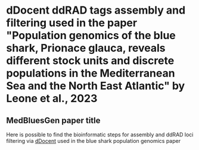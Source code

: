 
# dDocent ddRAD tags assembly and filtering used in the paper "Population genomics of the blue shark, Prionace glauca, reveals different stock units and discrete populations in the Mediterranean Sea and the North East Atlantic" by Leone et al., 2023

## MedBluesGen paper title

Here is possible to find the bioinformatic steps for assembly and ddRAD loci filtering via [dDocent](http://www.ddocent.com/) used in the blue shark population genomics paper


